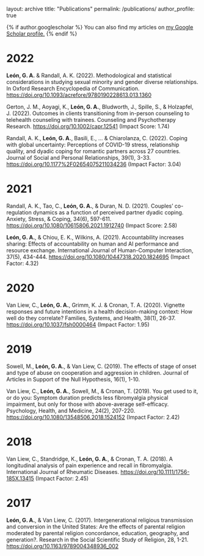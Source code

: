 
layout: archive
title: "Publications"
permalink: /publications/
author_profile: true


{% if author.googlescholar %}
  You can also find my articles on <u><a href="{{author.googlescholar}}">my Google Scholar profile</a>.</u>
{% endif %}

2022
=====

**León, G. A.** & Randall, A. K. (2022). Methodological and statistical considerations in studying sexual minority and gender diverse relationships. In Oxford Research Encyclopedia of Communication.  https://doi.org/10.1093/acrefore/9780190228613.013.1360 

Gerton, J. M., Aoyagi, K., **León, G. A.**, Bludworth, J., Spille, S., & Holzapfel, J. (2022). Outcomes in clients transitioning from in-person counseling to telehealth counseling with trainees. Counseling and Psychotherapy Research. https://doi.org/10.1002/capr.12541 (Impact Score: 1.74)

Randall, A. K., **León, G. A.**, Basili, E., … & Chiarolanza, C. (2022). Coping with global uncertainty: Perceptions of COVID-19 stress, relationship quality, and dyadic coping for romantic partners across 27 countries. Journal of Social and Personal Relationships, 39(1), 3-33. https://doi.org/10.1177%2F02654075211034236 (Impact Factor: 3.04)


2021
=====

Randall, A. K., Tao, C., **León, G. A.**, & Duran, N. D. (2021). Couples’ co-regulation dynamics as a function of perceived partner dyadic coping. Anxiety, Stress, & Coping, 34(6), 597-611. https://doi.org/10.1080/10615806.2021.1912740 (Impact Score: 2.58)

**León, G. A.**, & Chiou, E. K., Wilkins, A. (2021). Accountability increases sharing: Effects of accountability on human and AI performance and resource exchange. International Journal of Human-Computer Interaction, 37(5), 434-444. https://doi.org/10.1080/10447318.2020.1824695 (Impact Factor: 4.32)


2020
=====

Van Liew, C., **León, G. A.**, Grimm, K. J. & Cronan, T. A. (2020). Vignette responses and future intentions in a health decision-making context: How well do they correlate? Families, Systems, and Health, 38(1), 26-37. https://doi.org/10.1037/fsh0000464 (Impact Factor: 1.95)

2019
=====

Sowell, M., **León, G. A.**, & Van Liew, C. (2019). The effects of stage of onset and type of abuse on cooperation and aggression in children. Journal of Articles in Support of the Null Hypothesis, 16(1), 1-10.

Van Liew, C., **León, G. A.**, Sowell, M., & Cronan, T. (2019). You get used to it, or do you: Symptom duration predicts less fibromyalgia physical impairment, but only for those with above-average self-efficacy. Psychology, Health, and Medicine, 24(2), 207-220. https://doi.org/10.1080/13548506.2018.1524152 (Impact Factor: 2.42)

2018
=====

Van Liew, C., Standridge, K., **León, G. A.**, & Cronan, T. A. (2018). A longitudinal analysis of pain experience and recall in fibromyalgia. International Journal of Rheumatic Diseases. https://doi.org/10.1111/1756-185X.13415 (Impact Factor: 2.45)

2017
=====

**León, G. A.**, & Van Liew, C. (2017). Intergenerational religious transmission and conversion in the United States: Are the effects of parental religion moderated by parental religion concordance, education, geography, and generation?. Research in the Social Scientific Study of Religion, 28, 1-21. https://doi.org/10.1163/9789004348936_002 

